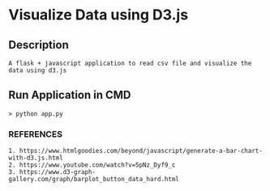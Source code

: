 # Visualize Data using D3.js

## Description

```
A flask + javascript application to read csv file and visualize the data using d3.js
```

## Run Application in CMD

```
> python app.py
```

### REFERENCES

```
1. https://www.htmlgoodies.com/beyond/javascript/generate-a-bar-chart-with-d3.js.html
2. https://www.youtube.com/watch?v=5pNz_Dyf9_c
3. https://www.d3-graph-gallery.com/graph/barplot_button_data_hard.html
```
